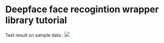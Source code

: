 # Deepface face recogintion wrapper library tutorial
Test result on sample data :
<image src= "https://github.com/maha-prathamesh/Deepface/blob/main/image/model_combination.PNG"/>
